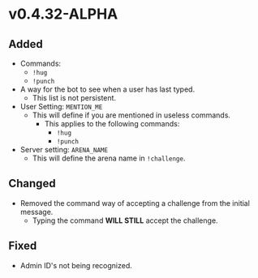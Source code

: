 # v0.4.32-ALPHA

## Added
- Commands:
  - `!hug`
  - `!punch`
- A way for the bot to see when a user has last typed.
  - This list is not persistent.
- User Setting: `MENTION_ME`
  - This will define if you are mentioned in useless commands.
     - This applies to the following commands:
        - `!hug`
        - `!punch`
- Server setting: `ARENA_NAME`
  - This will define the arena name in `!challenge`.
     
## Changed
- Removed the command way of accepting a challenge from the initial message.
  - Typing the command **WILL STILL** accept the challenge.
## Fixed
- Admin ID's not being recognized.